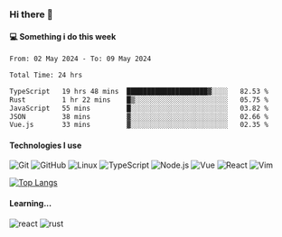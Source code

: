 ### Hi there 👋

#### 💻 Something i do this week

<!--START_SECTION:waka-->

```txt
From: 02 May 2024 - To: 09 May 2024

Total Time: 24 hrs

TypeScript   19 hrs 48 mins  ████████████████████▓░░░░   82.53 %
Rust         1 hr 22 mins    █▒░░░░░░░░░░░░░░░░░░░░░░░   05.75 %
JavaScript   55 mins         █░░░░░░░░░░░░░░░░░░░░░░░░   03.82 %
JSON         38 mins         ▓░░░░░░░░░░░░░░░░░░░░░░░░   02.66 %
Vue.js       33 mins         ▓░░░░░░░░░░░░░░░░░░░░░░░░   02.35 %
```

<!--END_SECTION:waka-->


#### Technologies I use
![Git](https://img.shields.io/badge/-Git-222222?style=flat&logo=git&logoColor=F05032)
![GitHub](https://img.shields.io/badge/-GitHub-181717?style=flat&logo=github)
![Linux](https://img.shields.io/badge/-Linux-222222?style=flat&logo=linux&logoColor=FCC624)
![TypeScript](https://img.shields.io/badge/-TypeScript-000000?style=flat&logo=typescript)
![Node.js](https://img.shields.io/badge/-Node.js-222222?style=flat&logo=node.js&logoColor=339933)
![Vue](https://img.shields.io/badge/-Vue-222222?style=flat&logo=Vue.js&logoColor=4FC08D)
![React](https://img.shields.io/badge/-React-222222?style=flat&logo=React&logoColor=blue)
![Vim](https://img.shields.io/badge/-Vim-222222?style=flat&logo=Vim&logoColor=green)

[![Top Langs](https://github-readme-stats.vercel.app/api/top-langs/?username=GodlessLiu&layout=compact)](https://github.com/anuraghazra/github-readme-stats)
#### Learning...
![react](https://img.shields.io/badge/react-18-blue.svg)
![rust](https://img.shields.io/badge/rust-yellow.svg)
